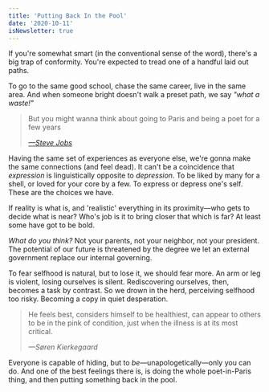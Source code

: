 ```yaml
---
title: 'Putting Back In the Pool'
date: '2020-10-11'
isNewsletter: true
---
```


If you're somewhat smart (in the conventional sense of the word), there's a big trap of conformity. You're expected to tread one of a handful laid out paths.

To go to the same good school, chase the same career, live in the same area. And when someone bright doesn't walk a preset path, we say _"what a waste!"_

> But you might wanna think about going to Paris and being a poet for a few years
>
> <cite><a href="https://www.youtube.com/watch?v=oPbcM5N5Sqg">—Steve Jobs</a></cite>

Having the same set of experiences as everyone else, we're gonna make the same connections (and feel dead). It can't be a coincidence that _expression_ is linguistically opposite to _depression_. To be liked by many for a shell, or loved for your core by a few. To express or depress one's self. These are the choices we have.

If reality is what is, and 'realistic' everything in its proximity—who gets to decide what is near? Who's job is it to bring closer that which is far? At least some have got to be bold.

_What do you think?_ Not your parents, not your neighbor, not your president. The potential of our future is threatened by the degree we let an external government replace our internal governing.

To fear selfhood is natural, but to lose it, we should fear more. An arm or leg is violent, losing ourselves is silent. Rediscovering ourselves, then, becomes a task by contrast. So we drown in the herd, perceiving selfhood too risky. Becoming a copy in quiet desperation.

> He feels best, considers himself to be healthiest, can appear to others to be in the pink of condition, just when the illness is at its most critical.
>
> <cite>—Søren Kierkegaard</cite>

Everyone is capable of hiding, but to _be_—unapologetically—only you can do. And one of the best feelings there is, is doing the whole poet-in-Paris thing, and then putting something back in the pool.
